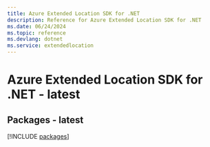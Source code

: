 ```yaml
---
title: Azure Extended Location SDK for .NET
description: Reference for Azure Extended Location SDK for .NET
ms.date: 06/24/2024
ms.topic: reference
ms.devlang: dotnet
ms.service: extendedlocation
---
```

# Azure Extended Location SDK for .NET - latest
## Packages - latest
[!INCLUDE [packages](extended-location-index.md)]
